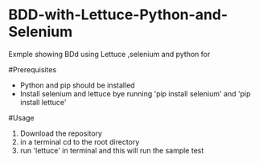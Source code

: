 # BDD-with-Lettuce-Python-and-Selenium
Exmple showing BDd using Lettuce ,selenium and python for 

#Prerequisites
- Python and pip should be installed
- Install selenium and lettuce bye running 'pip install selenium' and 'pip install lettuce'


#Usage
1. Download the repository 
2. in a terminal cd to the root directory
3. run 'lettuce' in terminal and this will run the sample test





